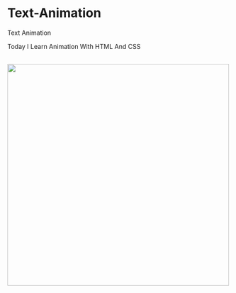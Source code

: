 # Text-Animation
Text Animation

Today I Learn Animation With HTML And CSS

<br>
<img src="https://user-images.githubusercontent.com/53872301/180619497-74c22468-32ae-4cdb-b771-6fd3ded39fb5.gif" width="500" />
